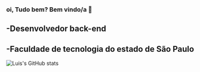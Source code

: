 ### oi, Tudo bem? Bem vindo/a 👋
## -Desenvolvedor back-end
## -Faculdade de tecnologia do estado de São Paulo
![Luis's GitHub stats](https://github-readme-stats.vercel.app/api?username=anuraghazra&show_icons=true&theme=tokyonight)
  
